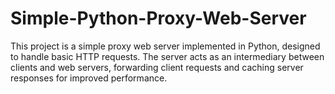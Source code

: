 # Simple-Python-Proxy-Web-Server
This project is a simple proxy web server implemented in Python, designed to handle basic HTTP requests. The server acts as an intermediary between clients and web servers, forwarding client requests and caching server responses for improved performance. 
